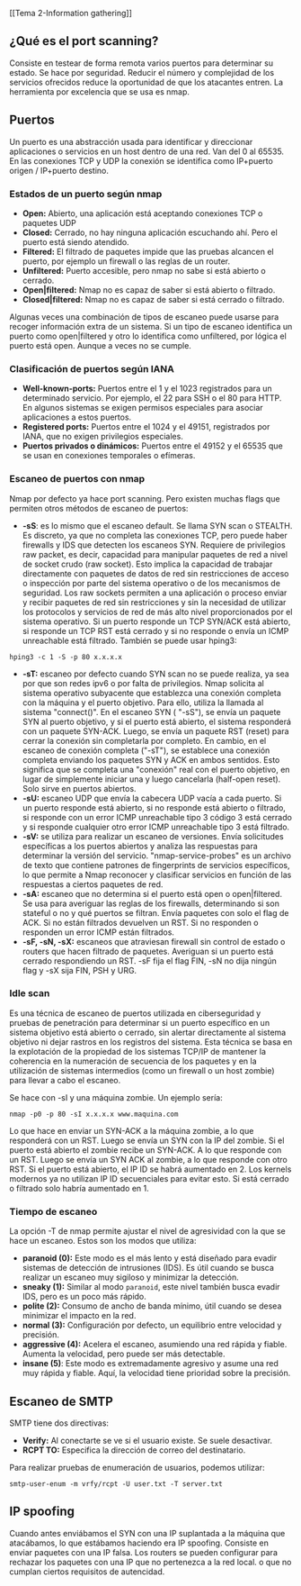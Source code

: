 [[Tema 2-Information gathering]]

## ¿Qué es el port scanning?
Consiste en testear de forma remota varios puertos para determinar su estado. Se hace por seguridad. Reducir el número y complejidad de los servicios ofrecidos reduce la oportunidad de que los atacantes entren. La herramienta por excelencia que se usa es nmap.

## Puertos
Un puerto es una abstracción usada para identificar y direccionar aplicaciones o servicios en un host dentro de una red. Van del 0 al 65535. En las conexiones TCP y UDP la conexión se identifica como IP+puerto origen / IP+puerto destino.

### Estados de un puerto según nmap
+ **Open:** Abierto, una aplicación está aceptando conexiones TCP o paquetes UDP
+ **Closed:** Cerrado, no hay ninguna aplicación escuchando ahí. Pero el puerto está siendo atendido.
+ **Filtered:** El filtrado de paquetes impide que las pruebas alcancen el puerto, por ejemplo un firewall o las reglas de un router.
+ **Unfiltered:** Puerto accesible, pero nmap no sabe si está abierto o cerrado.
+ **Open|filtered:** Nmap no es capaz de saber si está abierto o filtrado.
+ **Closed|filtered:** Nmap no es capaz de saber si está cerrado o filtrado.

Algunas veces una combinación de tipos de escaneo puede usarse para recoger información extra de un sistema. Si un tipo de escaneo identifica un puerto como open|filtered y otro lo identifica como unfiltered, por lógica el puerto está open. Aunque a veces no se cumple.

### Clasificación de puertos según IANA
+ **Well-known-ports:** Puertos entre el 1 y el 1023 registrados para un determinado servicio. Por ejemplo, el 22 para SSH o el 80 para HTTP. En algunos sistemas se exigen permisos especiales para asociar aplicaciones a estos puertos.
+ **Registered ports:** Puertos entre el 1024 y el 49151, registrados por IANA, que no exigen privilegios especiales.
+ **Puertos privados o dinámicos:** Puertos entre el 49152 y el 65535 que se usan en conexiones temporales o efímeras.

### Escaneo de puertos con nmap
Nmap por defecto ya hace port scanning. Pero existen muchas flags que permiten otros métodos de escaneo de puertos:
+ **-sS**: es lo mismo que el escaneo default. Se llama SYN scan o STEALTH. Es discreto, ya que no completa las conexiones TCP, pero puede haber firewalls y IDS que detecten los escaneos SYN. Requiere de privilegios raw packet, es decir, capacidad para manipular paquetes de red a nivel de socket crudo (raw socket). Esto implica la capacidad de trabajar directamente con paquetes de datos de red sin restricciones de acceso o inspección por parte del sistema operativo o de los mecanismos de seguridad. Los raw sockets permiten a una aplicación o proceso enviar y recibir paquetes de red sin restricciones y sin la necesidad de utilizar los protocolos y servicios de red de más alto nivel proporcionados por el sistema operativo. Si un puerto responde un TCP SYN/ACK está abierto, si responde un TCP RST está cerrado y si no responde o envía un ICMP unreachable está filtrado. También se puede usar hping3:
```
hping3 -c 1 -S -p 80 x.x.x.x
```
+ **-sT:** escaneo por defecto cuando SYN scan no se puede realiza, ya sea por que son redes ipv6 o por falta de privilegios. Nmap solicita al sistema operativo subyacente que establezca una conexión completa con la máquina y el puerto objetivo. Para ello, utiliza la llamada al sistema "connect()".  En el escaneo SYN ( "-sS"), se envía un paquete SYN al puerto objetivo, y si el puerto está abierto, el sistema responderá con un paquete SYN-ACK. Luego, se envía un paquete RST (reset) para cerrar la conexión sin completarla por completo. En cambio, en el escaneo de conexión completa ("-sT"), se establece una conexión completa enviando los paquetes SYN y ACK en ambos sentidos. Esto significa que se completa una "conexión" real con el puerto objetivo, en lugar de simplemente iniciar una y luego cancelarla (half-open reset). Solo sirve en puertos abiertos.
+ **-sU:** escaneo UDP que envía la cabecera UDP vacía a cada puerto. Si un puerto responde está abierto, si no responde está abierto o filtrado, si responde con un error ICMP unreachable tipo 3 código 3 está cerrado y si responde cualquier otro error ICMP unreachable tipo 3 está filtrado. 
+ **-sV:** se utiliza para realizar un escaneo de versiones. Envía solicitudes específicas a los puertos abiertos y analiza las respuestas para determinar la versión del servicio. "nmap-service-probes" es un archivo de texto que contiene patrones de fingerprints de servicios específicos, lo que permite a Nmap reconocer y clasificar servicios en función de las respuestas a ciertos paquetes de red. 
+ **-sA:** escaneo que no determina si el puerto está open o open|filtered. Se usa para averiguar las reglas de los firewalls, determinando si son stateful o no y qué puertos se filtran. Envía paquetes con solo el flag de ACK. Si no están filtrados devuelven un RST. Si no responden o responden un error ICMP están filtrados.
+ **-sF, -sN, -sX:** escaneos que atraviesan firewall sin control de estado o routers que hacen filtrado de paquetes. Averiguan si un puerto está cerrado respondiendo un RST. -sF fija el flag FIN, -sN no dija ningún flag y -sX sija FIN, PSH y URG.

### Idle scan
Es una técnica de escaneo de puertos utilizada en ciberseguridad y pruebas de penetración para determinar si un puerto específico en un sistema objetivo está abierto o cerrado, sin alertar directamente al sistema objetivo ni dejar rastros en los registros del sistema. Esta técnica se basa en la explotación de la propiedad de los sistemas TCP/IP de mantener la coherencia en la numeración de secuencia de los paquetes y en la utilización de sistemas intermedios (como un firewall o un host zombie) para llevar a cabo el escaneo.

Se hace con -sI y una máquina zombie. Un ejemplo sería:
```
nmap -p0 -p 80 -sI x.x.x.x www.maquina.com
```

Lo que hace en enviar un SYN-ACK a la máquina zombie, a lo que responderá con un RST. Luego se envía un SYN con la IP del zombie. Si el puerto está abierto el zombie recibe un SYN-ACK. A lo que responde con un RST. Luego se envía un SYN ACK al zombie, a lo que responde con otro RST. Si el puerto está abierto, el IP ID se habrá aumentado en 2. Los kernels modernos ya no utilizan IP ID secuenciales para evitar esto. Si está cerrado o filtrado solo habría aumentado en 1.

### Tiempo de escaneo
La opción -T de nmap permite ajustar el nivel de agresividad con la que se hace un escaneo. Estos son los modos que utiliza:
- **paranoid (0):** Este modo es el más lento y está diseñado para evadir sistemas de detección de intrusiones (IDS). Es útil cuando se busca realizar un escaneo muy sigiloso y minimizar la detección.
- **sneaky (1):** Similar al modo `paranoid`, este nivel también busca evadir IDS, pero es un poco más rápido.
- **polite (2):** Consumo de ancho de banda mínimo, útil cuando se desea minimizar el impacto en la red.
- **normal (3):** Configuración por defecto, un equilibrio entre velocidad y precisión.
- **aggressive (4):** Acelera el escaneo, asumiendo una red rápida y fiable. Aumenta la velocidad, pero puede ser más detectable.
- **insane (5)**: Este modo es extremadamente agresivo y asume una red muy rápida y fiable. Aquí, la velocidad tiene prioridad sobre la precisión.

## Escaneo de SMTP
SMTP tiene dos directivas:
+ **Verify:** Al conectarte se ve si el usuario existe. Se suele desactivar.
+ **RCPT TO:** Especifica la dirección de correo del destinatario.

Para realizar pruebas de enumeración de usuarios, podemos utilizar:
```
smtp-user-enum -m vrfy/rcpt -U user.txt -T server.txt
```

## IP spoofing
Cuando antes enviábamos el SYN con una IP suplantada a la máquina que atacábamos, lo que estábamos haciendo era IP spoofing. Consiste en enviar paquetes con una IP falsa. Los routers se pueden configurar para rechazar los paquetes con una IP que no pertenezca a la red local. o que no cumplan ciertos requisitos de autencidad.

